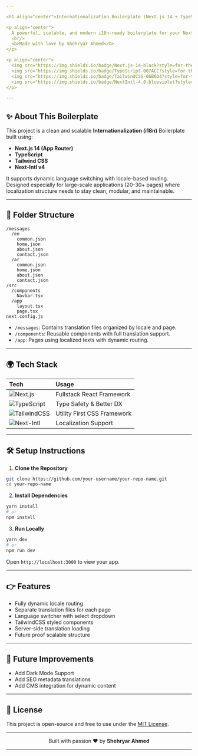 ```yaml
---

<h1 align="center">Internationalization Boilerplate (Next.js 14 + TypeScript)</h1>

<p align="center">
  A powerful, scalable, and modern i18n-ready boilerplate for your Next.js apps.
  <br/>
  <b>Made with love by Shehryar Ahmed</b>
</p>

<p align="center">
  <img src="https://img.shields.io/badge/Next.js-14-black?style=for-the-badge&logo=next.js" />
  <img src="https://img.shields.io/badge/TypeScript-007ACC?style=for-the-badge&logo=typescript&logoColor=white" />
  <img src="https://img.shields.io/badge/TailwindCSS-06B6D4?style=for-the-badge&logo=tailwindcss&logoColor=white" />
  <img src="https://img.shields.io/badge/NextIntl-4.0-blueviolet?style=for-the-badge" />
</p>

---
```


## ✨ About This Boilerplate

This project is a clean and scalable **Internationalization (i18n)** Boilerplate built using:

- **Next.js 14 (App Router)**
- **TypeScript**
- **Tailwind CSS**
- **Next-Intl v4**

It supports dynamic language switching with locale-based routing. Designed especially for large-scale applications (20-30+ pages) where localization structure needs to stay clean, modular, and maintainable.

---

## 📁 Folder Structure

```
/messages
  /en
    common.json
    home.json
    about.json
    contact.json
  /ar
    common.json
    home.json
    about.json
    contact.json
/src
  /components
    Navbar.tsx
  /app
    layout.tsx
    page.tsx
next.config.js
```

- `/messages`: Contains translation files organized by locale and page.
- `/components`: Reusable components with full translation support.
- `/app`: Pages using localized texts with dynamic routing.

---

## 🌍 Tech Stack

| Tech | Usage |
|:---|:---|
| ![Next.js](https://img.shields.io/badge/Next.js-000000?style=for-the-badge&logo=nextdotjs&logoColor=white) | Fullstack React Framework |
| ![TypeScript](https://img.shields.io/badge/TypeScript-3178c6?style=for-the-badge&logo=typescript&logoColor=white) | Type Safety & Better DX |
| ![TailwindCSS](https://img.shields.io/badge/Tailwind_CSS-38bdf8?style=for-the-badge&logo=tailwindcss&logoColor=white) | Utility First CSS Framework |
| ![Next-Intl](https://img.shields.io/badge/NextIntl-4.0-purple?style=for-the-badge) | Localization Support |

---

## 🛠️ Setup Instructions

1. **Clone the Repository**

```bash
git clone https://github.com/your-username/your-repo-name.git
cd your-repo-name
```

2. **Install Dependencies**

```bash
yarn install
# or
npm install
```

3. **Run Locally**

```bash
yarn dev
# or
npm run dev
```

Open `http://localhost:3000` to view your app.

---

## 👉 Features

- Fully dynamic locale routing
- Separate translation files for each page
- Language switcher with select dropdown
- TailwindCSS styled components
- Server-side translation loading
- Future proof scalable structure

---

## 🔄 Future Improvements

- Add Dark Mode Support
- Add SEO metadata translations
- Add CMS integration for dynamic content

---

## 📖 License

This project is open-source and free to use under the [MIT License](LICENSE).

---

<p align="center">
  Built with passion ❤️ by <b>Shehryar Ahmed</b>
</p>

---

